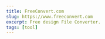 ```yaml
---
title: FreeConvert.com
slug: https://www.freeconvert.com
excerpt: Free design File Converter.
tags: [tool]
---
```


